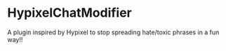 # HypixelChatModifier
A plugin inspired by Hypixel to stop spreading hate/toxic phrases in a fun way!!
